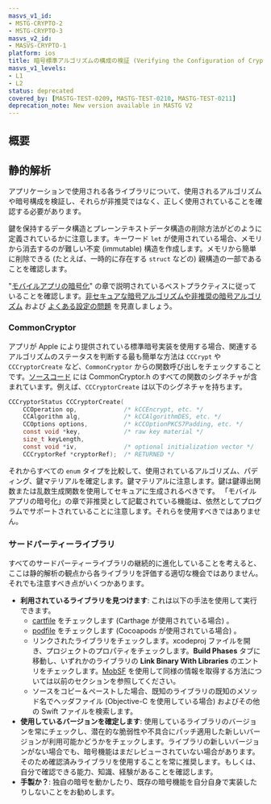 ```yaml
---
masvs_v1_id:
- MSTG-CRYPTO-2
- MSTG-CRYPTO-3
masvs_v2_id:
- MASVS-CRYPTO-1
platform: ios
title: 暗号標準アルゴリズムの構成の検証 (Verifying the Configuration of Cryptographic Standard Algorithms)
masvs_v1_levels:
- L1
- L2
status: deprecated
covered_by: [MASTG-TEST-0209, MASTG-TEST-0210, MASTG-TEST-0211]
deprecation_note: New version available in MASTG V2
---
```


## 概要

## 静的解析

アプリケーションで使用される各ライブラリについて、使用されるアルゴリズムや暗号構成を検証し、それらが非推奨ではなく、正しく使用されていることを確認する必要があります。

鍵を保持するデータ構造とプレーンテキストデータ構造の削除方法がどのように定義されているかに注意します。キーワード `let` が使用されている場合、メモリから消去するのが難しい不変 (immutable) 構造を作成します。メモリから簡単に削除できる  (たとえば、一時的に存在する `struct` などの) 親構造の一部であることを確認します。

"[モバイルアプリの暗号化](../../../Document/0x04g-Testing-Cryptography.md)" の章で説明されているベストプラクティスに従っていることを確認します。[非セキュアな暗号アルゴリズムや非推奨の暗号アルゴリズム](../../../Document/0x04g-Testing-Cryptography.md#identifying-insecure-andor-deprecated-cryptographic-algorithms) および [よくある設定の問題](../../../Document/0x04g-Testing-Cryptography.md#common-configuration-issues) を見直しましょう。

### CommonCryptor

アプリが Apple により提供されている標準暗号実装を使用する場合、関連するアルゴリズムのステータスを判断する最も簡単な方法は `CCCrypt` や `CCCryptorCreate` など、`CommonCryptor` からの関数呼び出しをチェックすることです。[ソースコード](https://web.archive.org/web/20240606000307/https://opensource.apple.com/source/CommonCrypto/CommonCrypto-36064/CommonCrypto/CommonCryptor.h "CommonCryptor.h") には CommonCryptor.h のすべての関数のシグネチャが含まれています。例えば、`CCCryptorCreate` は以下のシグネチャを持ちます。

```c
CCCryptorStatus CCCryptorCreate(
    CCOperation op,             /* kCCEncrypt, etc. */
    CCAlgorithm alg,            /* kCCAlgorithmDES, etc. */
    CCOptions options,          /* kCCOptionPKCS7Padding, etc. */
    const void *key,            /* raw key material */
    size_t keyLength,
    const void *iv,             /* optional initialization vector */
    CCCryptorRef *cryptorRef);  /* RETURNED */
```

それからすべての `enum` タイプを比較して、使用されているアルゴリズム、パディング、鍵マテリアルを確定します。鍵マテリアルに注意します。鍵は鍵導出関数または乱数生成関数を使用してセキュアに生成されるべきです。
「モバイルアプリの暗号化」の章で非推奨として記載されている機能は、依然としてプログラムでサポートされていることに注意します。それらを使用すべきではありません。

### サードパーティーライブラリ

すべてのサードパーティーライブラリの継続的に進化していることを考えると、ここは静的解析の観点から各ライブラリを評価する適切な機会ではありません。それでも注意すべき点がいくつかあります。

- **利用されているライブラリを見つけます**: これは以下の手法を使用して実行できます。
    - [cartfile](https://github.com/Carthage/Carthage/blob/master/Documentation/Artifacts.md#cartfile "cartfile") をチェックします (Carthage が使用されている場合) 。
    - [podfile](https://guides.cocoapods.org/syntax/podfile.html "podfile")  をチェックします (Cocoapods が使用されている場合) 。
    - リンクされたライブラリをチェックします。xcodeproj ファイルを開き、プロジェクトのプロパティをチェックします。**Build Phases** タブに移動し、いずれかのライブラリの **Link Binary With Libraries** のエントリをチェックします。[MobSF](../../../tools/generic/MASTG-TOOL-0035.md) を使用して同様の情報を取得する方法については以前のセクションを参照してください。
    - ソースをコピー＆ペーストした場合、既知のライブラリの既知のメソッド名でヘッダファイル (Objective-C を使用している場合) およびその他の Swift ファイルを検索します。
- **使用しているバージョンを確定します**: 使用しているライブラリのバージョンを常にチェックし、潜在的な脆弱性や不具合にパッチ適用した新しいバージョンが利用可能かどうかをチェックします。ライブラリの新しいバージョンがない場合でも、暗号機能はまだレビューされていない場合があります。そのため確認済みライブラリを使用することを常に推奨します。もしくは、自分で確認できる能力、知識、経験があることを確認します。
- **手製か？**: 独自の暗号を動かしたり、既存の暗号機能を自分自身で実装したりしないことをお勧めします。
